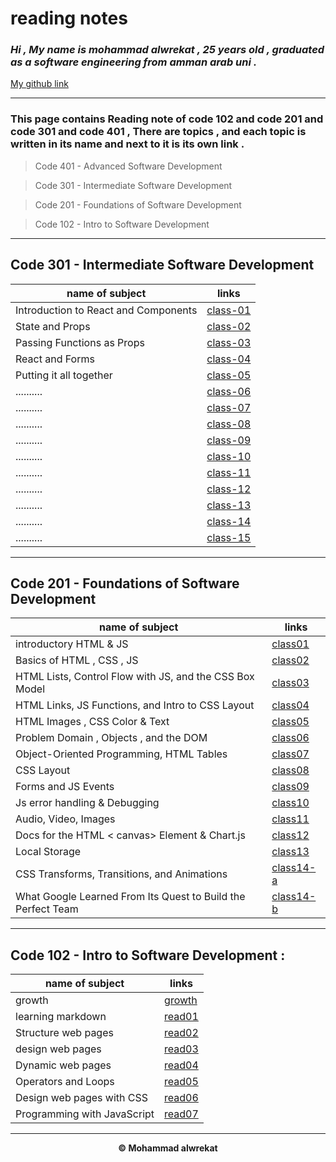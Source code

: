# reading notes

### *Hi , My name is mohammad alwrekat , 25 years old , graduated as a software engineering from amman arab uni .*

[My github link](https://github.com/mhmadwrekat)

---
### This page contains Reading note of **code 102 and code 201 and code 301 and code 401** , There are topics , and each topic is written in its name and next to it is its own link .


> Code 401 - Advanced Software Development

> Code 301 - Intermediate Software Development

> Code 201 - Foundations of Software Development

> Code 102 - Intro to Software Development

---
## **Code 301 - Intermediate Software Development**

|name of subject      |links                     |
|---------------------|--------------------------|
|Introduction to React and Components|[class-01](https://mhmadwrekat.github.io/reading-notes/class-01)|
|State and Props|[class-02](https://mhmadwrekat.github.io/reading-notes/class-02)|
|Passing Functions as Props|[class-03](https://mhmadwrekat.github.io/reading-notes/class-03)|
|React and Forms|[class-04](https://mhmadwrekat.github.io/reading-notes/class-04)|
|Putting it all together|[class-05](https://mhmadwrekat.github.io/reading-notes/class-05)|
|..........|[class-06](https://mhmadwrekat.github.io/reading-notes)|
|..........|[class-07](https://mhmadwrekat.github.io/reading-notes)|
|..........|[class-08](https://mhmadwrekat.github.io/reading-notes)|
|..........|[class-09](https://mhmadwrekat.github.io/reading-notes)|
|..........|[class-10](https://mhmadwrekat.github.io/reading-notes)|
|..........|[class-11](https://mhmadwrekat.github.io/reading-notes)|
|..........|[class-12](https://mhmadwrekat.github.io/reading-notes)|
|..........|[class-13](https://mhmadwrekat.github.io/reading-notes)|
|..........|[class-14](https://mhmadwrekat.github.io/reading-notes)|
|..........|[class-15](https://mhmadwrekat.github.io/reading-notes)|

---
## **Code 201 - Foundations of Software Development**

|name of subject      |links                     |
|---------------------|--------------------------|
|introductory HTML & JS|[class01](https://mhmadwrekat.github.io/reading-notes/class01)|
|Basics of HTML , CSS , JS |[class02](https://mhmadwrekat.github.io/reading-notes/class02)|
|HTML Lists, Control Flow with JS, and the CSS Box Model|[class03](https://mhmadwrekat.github.io/reading-notes/class03)|
|HTML Links, JS Functions, and Intro to CSS Layout|[class04](https://mhmadwrekat.github.io/reading-notes/class04)|
|HTML Images , CSS Color & Text|[class05](https://mhmadwrekat.github.io/reading-notes/class05)|
|Problem Domain , Objects , and the DOM|[class06](https://mhmadwrekat.github.io/reading-notes/class06)|
|Object-Oriented Programming, HTML Tables|[class07](https://mhmadwrekat.github.io/reading-notes/class07)|
|CSS Layout       |[class08](https://mhmadwrekat.github.io/reading-notes/class08)|
|Forms and JS Events |[class09](https://mhmadwrekat.github.io/reading-notes/class09)|
|Js error handling & Debugging|[class10](https://mhmadwrekat.github.io/reading-notes/class10)|
|Audio, Video, Images |[class11](https://mhmadwrekat.github.io/reading-notes/class11)|
|Docs for the HTML < canvas> Element & Chart.js|[class12](https://mhmadwrekat.github.io/reading-notes/class12)|
|Local Storage|[class13](https://mhmadwrekat.github.io/reading-notes/class13)|
|CSS Transforms, Transitions, and Animations|[class14-a](https://mhmadwrekat.github.io/reading-notes/class14-a)|
|What Google Learned From Its Quest to Build the Perfect Team|[class14-b](https://mhmadwrekat.github.io/reading-notes/class14-b)|

---
## **Code 102 - Intro to Software Development :**


|name of subject      |links                     |
|---------------------|--------------------------|
|growth               |[growth](https://mhmadwrekat.github.io/reading-notes/growth)|
|learning markdown               |[read01](https://mhmadwrekat.github.io/reading-notes/read01)|
|Structure web pages               |[read02](https://mhmadwrekat.github.io/reading-notes/read02)|
|design web pages               |[read03](https://mhmadwrekat.github.io/reading-notes/read03)|
|Dynamic web pages               |[read04](https://mhmadwrekat.github.io/reading-notes/read04)|
|Operators and Loops       |[read05](https://mhmadwrekat.github.io/reading-notes/read05)|
|Design web pages with CSS    |[read06](https://mhmadwrekat.github.io/reading-notes/read06)|
|Programming with JavaScript|[read07](https://mhmadwrekat.github.io/reading-notes/read07)|

---
<b>
<p align="center">
© Mohammad alwrekat
</p>